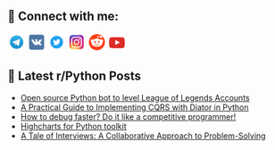 ## 🔎 Connect with me:
[<img src="https://github.com/bullbesh/bullbesh/blob/main/images/Telegram.png" width="32" height="32" />](https://t.me/bullbesh)
[<img src="https://github.com/bullbesh/bullbesh/blob/main/images/VK.png" width="32" height="32" />](https://vk.com/bullbesh)
[<img src="https://github.com/bullbesh/bullbesh/blob/main/images/Twitter.png" width="32" height="32" />](https://twitter.com/bullbesh1)
[<img src="https://github.com/bullbesh/bullbesh/blob/main/images/Instagram.png" width="32" height="32" />](https://www.instagram.com/bullbesh)
[<img src="https://github.com/bullbesh/bullbesh/blob/main/images/Reddit.png" width="32" height="32" />](https://www.reddit.com/user/bullbesh)
[<img src="https://github.com/bullbesh/bullbesh/blob/main/images/YouTube.png" width="32" height="32" />](https://www.youtube.com/channel/UCtfjRs6uzgq5mfm8S06WTcg)

## 📕 Latest r/Python Posts
<!-- BLOG-POST-LIST:START -->
- [Open source Python bot to level League of Legends Accounts](https://www.reddit.com/r/Python/comments/12lvcrb/open_source_python_bot_to_level_league_of_legends/)
- [A Practical Guide to Implementing CQRS with Diator in Python](https://www.reddit.com/r/Python/comments/12luylb/a_practical_guide_to_implementing_cqrs_with/)
- [How to debug faster? Do it like a competitive programmer!](https://www.reddit.com/r/Python/comments/12lptjb/how_to_debug_faster_do_it_like_a_competitive/)
- [Highcharts for Python toolkit](https://www.reddit.com/r/Python/comments/12lo1kh/highcharts_for_python_toolkit/)
- [A Tale of Interviews: A Collaborative Approach to Problem-Solving](https://www.reddit.com/r/Python/comments/12lnvvq/a_tale_of_interviews_a_collaborative_approach_to/)
<!-- BLOG-POST-LIST:END -->
